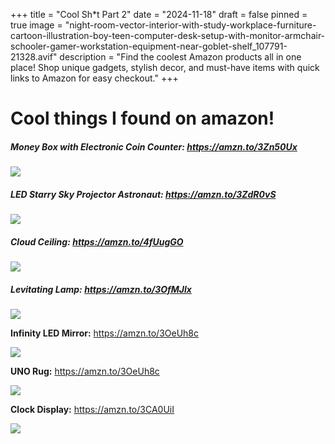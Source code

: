 +++
title = "Cool Sh*t Part 2"
date = "2024-11-18"
draft = false
pinned = true
image = "night-room-vector-interior-with-study-workplace-furniture-cartoon-illustration-boy-teen-computer-desk-setup-with-monitor-armchair-schooler-gamer-workstation-equipment-near-goblet-shelf_107791-21328.avif"
description = "Find the coolest Amazon products all in one place! Shop unique gadgets, stylish decor, and must-have items with quick links to Amazon for easy checkout."
+++
# Cool things I found on amazon!

##### **Money Box with Electronic Coin Counter:** <https://amzn.to/3Zn50Ux>

![](71cum-iffl._ac_sx679_.jpg)

##### LED Starry Sky Projector Astronaut: <https://amzn.to/3ZdR0vS>

![](astronaut-projektor-fitshape-1.jpg)

##### **Cloud Ceiling:** <https://amzn.to/4fUugGO>

![](61ler2tcp6l._ac_sx679_.jpg)

##### Levitating Lamp: <https://amzn.to/3OfMJlx>

![](download.jpg)

**Infinity LED Mirror:** <https://amzn.to/3OeUh8c>

![](61t4xcdl37l._ac_uf894-1000_ql80_.jpg)

**UNO Rug:** <https://amzn.to/3OeUh8c>

![](71tsqqtyo2l.jpg)

**Clock Display:** <https://amzn.to/3CA0UiI>

![](led-light-digital-wall-clock.jpg)